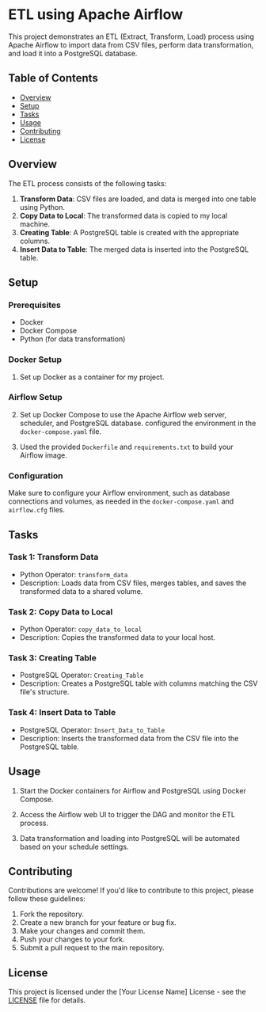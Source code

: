 # ETL using Apache Airflow

This project demonstrates an ETL (Extract, Transform, Load) process using Apache Airflow to import data from CSV files, perform data transformation, and load it into a PostgreSQL database.

## Table of Contents

- [Overview](#overview)
- [Setup](#setup)
- [Tasks](#tasks)
- [Usage](#usage)
- [Contributing](#contributing)
- [License](#license)

## Overview

The ETL process consists of the following tasks:

1. **Transform Data**: CSV files are loaded, and data is merged into one table using Python.
2. **Copy Data to Local**: The transformed data is copied to my local machine.
3. **Creating Table**: A PostgreSQL table is created with the appropriate columns.
4. **Insert Data to Table**: The merged data is inserted into the PostgreSQL table.

## Setup

### Prerequisites

- Docker
- Docker Compose
- Python (for data transformation)

### Docker Setup

1. Set up Docker as a container for my project.

### Airflow Setup

2. Set up Docker Compose to use the Apache Airflow web server, scheduler, and PostgreSQL database.  configured the environment in the `docker-compose.yaml` file.

3. Used the provided `Dockerfile` and `requirements.txt` to build your Airflow image.

### Configuration

Make sure to configure your Airflow environment, such as database connections and volumes, as needed in the `docker-compose.yaml` and `airflow.cfg` files.

## Tasks

### Task 1: Transform Data

- Python Operator: `transform_data`
- Description: Loads data from CSV files, merges tables, and saves the transformed data to a shared volume.

### Task 2: Copy Data to Local

- Python Operator: `copy_data_to_local`
- Description: Copies the transformed data to your local host.

### Task 3: Creating Table

- PostgreSQL Operator: `Creating_Table`
- Description: Creates a PostgreSQL table with columns matching the CSV file's structure.

### Task 4: Insert Data to Table

- PostgreSQL Operator: `Insert_Data_to_Table`
- Description: Inserts the transformed data from the CSV file into the PostgreSQL table.

## Usage

1. Start the Docker containers for Airflow and PostgreSQL using Docker Compose.

2. Access the Airflow web UI to trigger the DAG and monitor the ETL process.

3. Data transformation and loading into PostgreSQL will be automated based on your schedule settings.

## Contributing

Contributions are welcome! If you'd like to contribute to this project, please follow these guidelines:

1. Fork the repository.
2. Create a new branch for your feature or bug fix.
3. Make your changes and commit them.
4. Push your changes to your fork.
5. Submit a pull request to the main repository.

## License

This project is licensed under the [Your License Name] License - see the [LICENSE](LICENSE) file for details.
